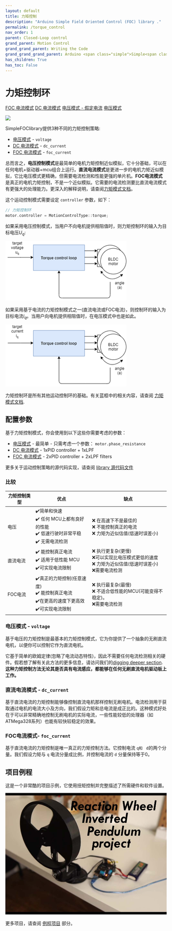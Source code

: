 ```yaml
---
layout: default
title: 力矩控制
description: "Arduino Simple Field Oriented Control (FOC) library ."
permalink: /torque_control
nav_order: 1
parent: Closed-Loop control
grand_parent: Motion Control
grand_grand_parent: Writing the Code
grand_grand_grand_parent: Arduino <span class="simple">Simple<span class="foc">FOC</span>library</span>
has_children: True
has_toc: False
---
```


# 力矩控制环


<script type="text/javascript">
    function show(id){
        Array.from(document.getElementsByClassName('gallery_img')).forEach(
        function(e){e.style.display = "none";});
        document.getElementById(id).style.display = "block";
        Array.from(document.getElementsByClassName("btn-primary")).forEach(
        function(e){e.classList.remove("btn-primary");});
        document.getElementById("btn-"+id).classList.add("btn-primary");
    }
</script>
<a href ="javascript:show(0);" id="btn-0" class="btn">FOC 电流模式</a>
<a href ="javascript:show(1);" id="btn-1" class="btn">DC 电流模式</a>
<a href ="javascript:show(2);" id="btn-2" class="btn">电压模式 - 假定电流</a>
<a href ="javascript:show(3);" id="btn-3" class="btn btn-primary">电压模式</a>

<img style="display:none" id="0" class="gallery_img" src="extras/Images/torque_modes_0000.jpg"/>
<img style="display:none" id="1" class="gallery_img" src="extras/Images/torque_modes_0001.jpg"/>
<img style="display:none" id="2" class="gallery_img" src="extras/Images/torque_modes_0002.jpg"/>
<img style="display:block" id="3"  class="gallery_img" src="extras/Images/torque_modes_0003.jpg"/>

<span class="simple">Simple<span class="foc">FOC</span>library</span>提供3种不同的力矩控制策略:

- [电压模式](voltage_torque_mode) - `voltage`
- [DC 电流模式](dc_current_torque_mode) - `dc_current`
- [FOC 电流模式](foc_current_torque_mode) - `foc_current`

总而言之，**电压控制模式**是最简单的电机力矩控制近似模拟，它十分基础，可以在任何电机+驱动器+mcu组合上运行。**直流电流模式**是更进一步的电机力矩近似模拟，它比电压模式更精确，但需要电流检测和性能更强的单片机。**FOC电流模式**是真正的电机力矩控制，不是一个近似模拟。它需要的电流检测要比直流电流模式有更强大的处理能力。更深入的解释说明，请查阅[力矩模式文档](torque_control)。

这个运动控制模式需要设定 `controller` 参数，如下：
```cpp
// 力矩控制环
motor.controller = MotionControlType::torque;
```

如果采用电压控制模式，当用户不向电机提供相阻值时，则力矩控制环的输入为目标电压<i>U<sub>q</sub></i>:

<a name="foc_image"></a><img src="extras/Images/torque_loop_v.png">

如果采用基于电流的力矩控制模式之一(直流电流或FOC电流)，则控制环的输入为目标电流<i>i<sub>q</sub></i>。当用户向电机提供相阻值时，在电压模式中也是如此。

<a name="foc_image"></a><img src="extras/Images/torque_loop_i.png">

力矩控制环是所有其他运动控制环的基础。有关蓝框中的相关内容，请查阅 [力矩模式文档](torque_control).

## 配置参数
基于力矩控制模式，你会使用到以下这些你需要考虑的参数：
- [电压模式](voltage_mode)  - 最简单 - 只需考虑一个参数： `motor.phase_resistance`
- [DC 电流模式](dc_current_torque_mode) - 1xPID controller + 1xLPF
- [FOC 电流模式](foc_current_torque_mode) - 2xPID controller + 2xLPF filters 

更多关于运动控制策略的源代码实现，请查阅 [library 源代码文件](motion_control_implementation)

### 比较

| 力矩控制类型 | 优点                                                         | 缺点                                                         |
| ------------ | ------------------------------------------------------------ | ------------------------------------------------------------ |
| 电压         | ✔️简单和快速 <br>✔️ 任何 MCU上都有良好的性能 <br>✔️ 低速行驶时非常平稳<br>✔️ 无需电流检测 | ❌ 在高速下不是最佳的 <br>❌ 不能控制真正的电流 <br>❌ 力矩为近似估值(低速时误差小) |
| 直流电流     | ✔️ 能控制真正电流 <br>✔️ 适用于低性能 MCU<br>✔️可实现电流限制   | ❌ 执行更复杂(更慢)<br>❌可以实现比电压模式更低的速度 <br>❌ 力矩为近似估值(低速时误差小) <br>❌需要电流检测 |
| FOC电流      | ✔️真正的力矩控制(任意速度) <br>✔️ 能控制真正电流 <br>✔️在更高的速度下更高效<br>✔️可实现电流限制 | ❌ 执行最复杂(最慢) <br>❌ 不适合低性能的MCU(可能变得不稳定)。 <br>❌需要电流检测 |



### 电压模式 - `voltage`

基于电压的力矩控制是最基本的力矩控制模式，它为你提供了一个抽象的无刷直流电机，以便你可以控制它作为直流电机。

它基于简单的欧姆定律(忽略了电流动态特性)，因此不需要任何电流检测相关的硬件。假若想了解有关此方法的更多信息，请访问我们的[digging deeper section](voltage_torque_control). **这种力矩控制方法无论其是否具有电流感应，都能够在任何无刷直流电机驱动板上工作。**

### 直流电流模式 - `dc_current`
基于直流电流的力矩控制能够像控制直流电机那样控制无刷电机。电流检测用于获取通过电机的电流大小及方向，我们假设力矩和总电流是成正比的。这种模式好处在于可以非常精确地控制无刷电机的实际电流，一些性能较低的处理器（如ATMega328系列）也能有较快较稳定的效果。

### FOC电流模式- `foc_current`
基于直流电流的力矩控制是唯一真正的力矩控制方法。它控制电流 `q和 ` `d`的两个分量。我们假设力矩与 `q` 电流分量成比例，并控制电流的 `d` 分量保持等于0。

## 项目例程
这是一个非常酷的项目示例，它使用扭矩控制并完整描述了所需硬件和软件设置。

<div class="image_icon width30">
    <a href="simplefoc_pendulum">
        <img src="extras/Images/foc_pendulum.jpg" >
        <i class="fa fa-external-link-square fa-2x"></i>
    </a>
</div>

更多项目，请查阅 [例程项目](example_projects) 部分。


